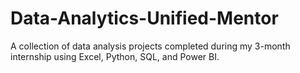 # Data-Analytics-Unified-Mentor
A collection of data analysis projects completed during my 3-month internship using Excel, Python, SQL, and Power BI.
